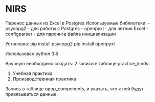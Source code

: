 # NIRS
Перенос данных из Excel в Postgres
Используемые библиотеки:
    - psycopg2 - для работы с Postgres
    - openpyxl - для четния Excel
    - configparser - для парсинга файла инициализации

Установка:
pip install psycopg2
pip install openpyxl

Использован python 3.8

Вручную необходимо создать:
2 записи в таблице practice_kinds:
1. Учебная практика
2. Производственная практика

Запись в таблице opop_components, и указать, что к ней будут привязываться данные.
